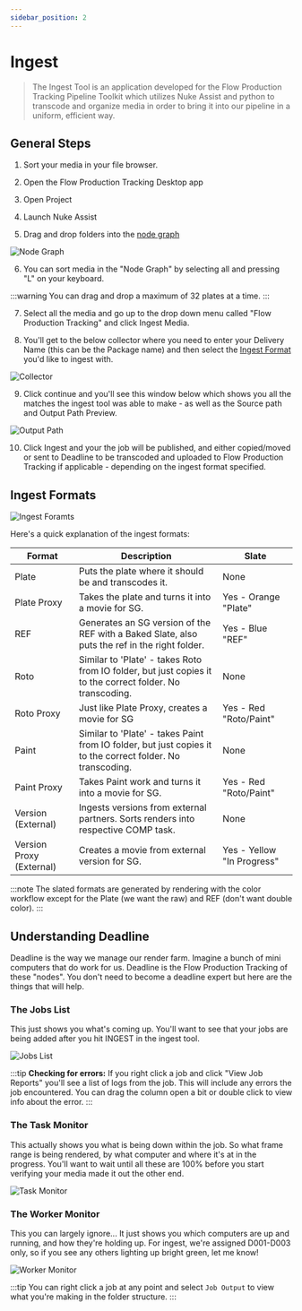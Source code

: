 ```yaml
---
sidebar_position: 2
---
```


# Ingest

> The Ingest Tool is an application developed for the Flow Production Tracking Pipeline Toolkit which utilizes Nuke Assist and python to transcode and organize media in order to bring it into our pipeline in a uniform, efficient way.

## General Steps

1. Sort your media in your file browser.

2. Open the Flow Production Tracking Desktop app

3. Open Project

4. Launch Nuke Assist

5. Drag and drop folders into the [node graph](https://learn.foundry.com/nuke/content/getting_started/using_interface/navigating_node_graph.html)

![Node Graph](./node_graph.png)

6. You can sort media in the "Node Graph" by selecting all and pressing "L" on your keyboard.

:::warning
You can drag and drop a maximum of 32 plates at a time.
:::

7. Select all the media and go up to the drop down menu called "Flow Production Tracking" and click Ingest Media.

8. You'll get to the below collector where you need to enter your Delivery Name (this can be the Package name) and then select the [Ingest Format](/docs/coordinator/ingest/#ingest-formats) you'd like to ingest with.

![Collector](./package_name.png)

9. Click continue and you'll see this window below which shows you all the matches the ingest tool was able to make - as well as the Source path and Output Path Preview.

![Output Path](./output_path.png)

10. Click Ingest and your the job will be published, and either copied/moved or sent to Deadline to be transcoded and uploaded to Flow Production Tracking if applicable - depending on the ingest format specified.

## Ingest Formats

![Ingest Foramts](./ingest_formats.png)

Here's a quick explanation of the ingest formats:

| **Format**                       | **Description**             | **Slate**                                                                  |
|----------------------------------|-----------------------------|----------------------------------------------------------------------------------------------------------------------|
| Plate              | Puts the plate where it should be and transcodes it.              |None                                                                                                             |
| Plate Proxy        | Takes the plate and turns it into a movie for SG.                 | Yes - Orange "Plate"                                                                                                      |
| REF       | Generates an SG version of the REF with a Baked Slate, also puts the ref in the right folder.         | Yes - Blue "REF"                                                                                                     |
| Roto             | Similar to 'Plate' - takes Roto from IO folder, but just copies it to the correct folder. No transcoding.  | None                                                                                                  |
| Roto Proxy        | Just like Plate Proxy, creates a movie for SG        |  Yes - Red "Roto/Paint"                                                                                  |
| Paint             | Similar to 'Plate' - takes Paint from IO folder, but just copies it to the correct folder. No transcoding.              | None                                                                                              |
| Paint Proxy       | Takes Paint work and turns it into a movie for SG.                | Yes - Red "Roto/Paint"                                                                                             |
| Version (External)              | Ingests versions from external partners. Sorts renders into respective COMP task.               | None                                                                                            |
| Version Proxy (External)   | Creates a movie from external version for SG.           | Yes - Yellow "In Progress"                                                                                      |

:::note
The slated formats are generated by rendering with the color workflow except for the Plate (we want the raw) and REF (don't want double color).
:::

## Understanding Deadline

Deadline is the way we manage our render farm. Imagine a bunch of mini computers that do work for us. Deadline is the Flow Production Tracking of these "nodes". You don't need to become a deadline expert but here are the things that will help.

### The Jobs List

This just shows you what's coming up. You'll want to see that your jobs are being added after you hit INGEST in the ingest tool.

![Jobs List](./jobs_list.png)

:::tip
**Checking for errors:** If you right click a job and click "View Job Reports" you'll see a list of logs from the job. This will include any errors the job encountered. You can drag the column open a bit or double click to view info about the error.
:::

### The Task Monitor

This actually shows you what is being down within the job. So what frame range is being rendered, by what computer and where it's at in the progress. You'll want to wait until all these are 100% before you start verifying your media made it out the other end.

![Task Monitor](./task_monitor.png)

### The Worker Monitor

This you can largely ignore... It just shows you which computers are up and running, and how they're holding up. For ingest, we're assigned D001-D003 only, so if you see any others lighting up bright green, let me know!

![Worker Monitor](./worker_monitor.png)

:::tip
You can right click a job at any point and select `Job Output` to view what you're making in the folder structure.
:::
